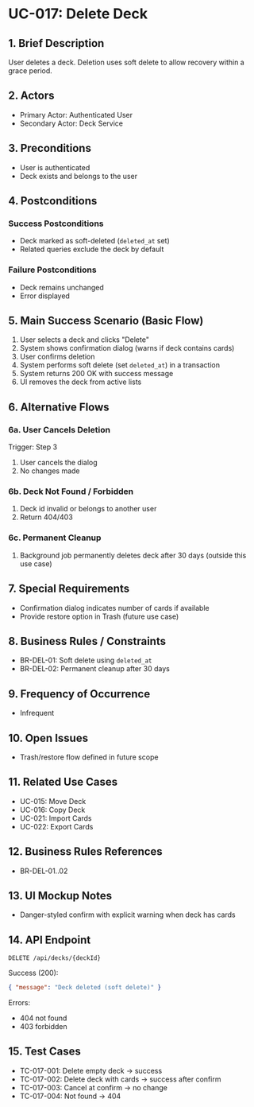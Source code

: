 # UC-017: Delete Deck

## 1. Brief Description

User deletes a deck. Deletion uses soft delete to allow recovery within a grace period.

## 2. Actors

- Primary Actor: Authenticated User
- Secondary Actor: Deck Service

## 3. Preconditions

- User is authenticated
- Deck exists and belongs to the user

## 4. Postconditions

### Success Postconditions

- Deck marked as soft-deleted (`deleted_at` set)
- Related queries exclude the deck by default

### Failure Postconditions

- Deck remains unchanged
- Error displayed

## 5. Main Success Scenario (Basic Flow)

1. User selects a deck and clicks "Delete"
2. System shows confirmation dialog (warns if deck contains cards)
3. User confirms deletion
4. System performs soft delete (set `deleted_at`) in a transaction
5. System returns 200 OK with success message
6. UI removes the deck from active lists

## 6. Alternative Flows

### 6a. User Cancels Deletion

Trigger: Step 3

1. User cancels the dialog
2. No changes made

### 6b. Deck Not Found / Forbidden

1. Deck id invalid or belongs to another user
2. Return 404/403

### 6c. Permanent Cleanup

1. Background job permanently deletes deck after 30 days (outside this use case)

## 7. Special Requirements

- Confirmation dialog indicates number of cards if available
- Provide restore option in Trash (future use case)

## 8. Business Rules / Constraints

- BR-DEL-01: Soft delete using `deleted_at`
- BR-DEL-02: Permanent cleanup after 30 days

## 9. Frequency of Occurrence

- Infrequent

## 10. Open Issues

- Trash/restore flow defined in future scope

## 11. Related Use Cases

- UC-015: Move Deck
- UC-016: Copy Deck
- UC-021: Import Cards
- UC-022: Export Cards

## 12. Business Rules References

- BR-DEL-01..02

## 13. UI Mockup Notes

- Danger-styled confirm with explicit warning when deck has cards

## 14. API Endpoint

```
DELETE /api/decks/{deckId}
```

Success (200):

```json
{ "message": "Deck deleted (soft delete)" }
```

Errors:

- 404 not found
- 403 forbidden

## 15. Test Cases

- TC-017-001: Delete empty deck -> success
- TC-017-002: Delete deck with cards -> success after confirm
- TC-017-003: Cancel at confirm -> no change
- TC-017-004: Not found -> 404
